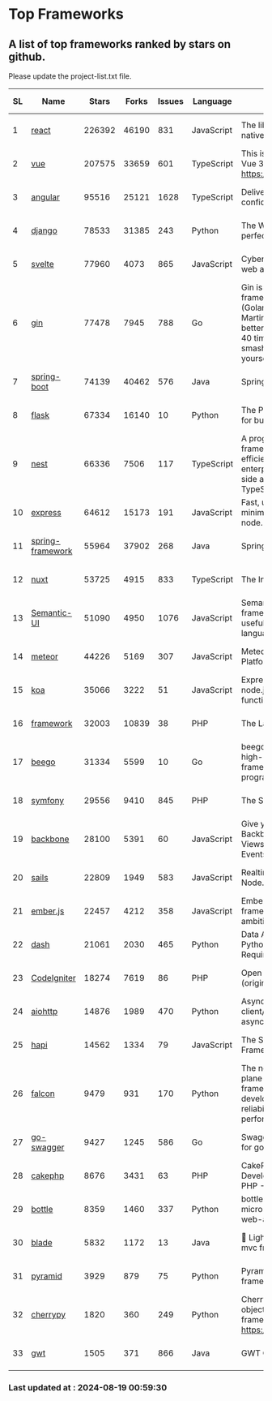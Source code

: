 # Top Frameworks
## A list of top frameworks ranked by stars on github.  
Please update the project-list.txt file.

| SL| Name  | Stars| Forks| Issues | Language | Description | Last Commit |
| --| ------| -----| ---- | ------ | -------- | ----------- | ----------- |
| 1 | [react](https://github.com/facebook/react) | 226392 | 46190 | 831 | JavaScript | The library for web and native user interfaces. | 2024-08-18 16:31:45 |
| 2 | [vue](https://github.com/vuejs/vue) | 207575 | 33659 | 601 | TypeScript | This is the repo for Vue 2. For Vue 3, go to https://github.com/vuejs/core | 2024-06-14 12:52:12 |
| 3 | [angular](https://github.com/angular/angular) | 95516 | 25121 | 1628 | TypeScript | Deliver web apps with confidence 🚀 | 2024-08-17 13:54:15 |
| 4 | [django](https://github.com/django/django) | 78533 | 31385 | 243 | Python | The Web framework for perfectionists with deadlines. | 2024-08-15 06:52:19 |
| 5 | [svelte](https://github.com/sveltejs/svelte) | 77960 | 4073 | 865 | JavaScript | Cybernetically enhanced web apps | 2024-08-18 18:36:53 |
| 6 | [gin](https://github.com/gin-gonic/gin) | 77478 | 7945 | 788 | Go | Gin is a HTTP web framework written in Go (Golang). It features a Martini-like API with much better performance -- up to 40 times faster. If you need smashing performance, get yourself some Gin. | 2024-07-14 12:34:34 |
| 7 | [spring-boot](https://github.com/spring-projects/spring-boot) | 74139 | 40462 | 576 | Java | Spring Boot | 2024-08-16 19:45:26 |
| 8 | [flask](https://github.com/pallets/flask) | 67334 | 16140 | 10 | Python | The Python micro framework for building web applications. | 2024-08-06 15:31:00 |
| 9 | [nest](https://github.com/nestjs/nest) | 66336 | 7506 | 117 | TypeScript | A progressive Node.js framework for building efficient, scalable, and enterprise-grade server-side applications with TypeScript/JavaScript 🚀 | 2024-08-15 09:07:19 |
| 10 | [express](https://github.com/expressjs/express) | 64612 | 15173 | 191 | JavaScript | Fast, unopinionated, minimalist web framework for node. | 2024-08-18 18:37:51 |
| 11 | [spring-framework](https://github.com/spring-projects/spring-framework) | 55964 | 37902 | 268 | Java | Spring Framework | 2024-08-18 12:58:05 |
| 12 | [nuxt](https://github.com/nuxt/nuxt) | 53725 | 4915 | 833 | TypeScript | The Intuitive Vue Framework. | 2024-08-18 09:16:11 |
| 13 | [Semantic-UI](https://github.com/Semantic-Org/Semantic-UI) | 51090 | 4950 | 1076 | JavaScript | Semantic is a UI component framework based around useful principles from natural language. | 2023-01-11 17:05:32 |
| 14 | [meteor](https://github.com/meteor/meteor) | 44226 | 5169 | 307 | JavaScript | Meteor, the JavaScript App Platform | 2024-08-16 15:41:01 |
| 15 | [koa](https://github.com/koajs/koa) | 35066 | 3222 | 51 | JavaScript | Expressive middleware for node.js using ES2017 async functions | 2024-08-18 20:27:08 |
| 16 | [framework](https://github.com/laravel/framework) | 32003 | 10839 | 38 | PHP | The Laravel Framework. | 2024-08-17 21:07:57 |
| 17 | [beego](https://github.com/beego/beego) | 31334 | 5599 | 10 | Go | beego is an open-source, high-performance web framework for the Go programming language. | 2024-08-17 07:45:24 |
| 18 | [symfony](https://github.com/symfony/symfony) | 29556 | 9410 | 845 | PHP | The Symfony PHP framework | 2024-08-17 09:19:51 |
| 19 | [backbone](https://github.com/jashkenas/backbone) | 28100 | 5391 | 60 | JavaScript | Give your JS App some Backbone with Models, Views, Collections, and Events | 2024-03-06 23:22:47 |
| 20 | [sails](https://github.com/balderdashy/sails) | 22809 | 1949 | 583 | JavaScript | Realtime MVC Framework for Node.js | 2024-05-17 22:00:56 |
| 21 | [ember.js](https://github.com/emberjs/ember.js) | 22457 | 4212 | 358 | JavaScript | Ember.js - A JavaScript framework for creating ambitious web applications | 2024-08-07 19:18:18 |
| 22 | [dash](https://github.com/plotly/dash) | 21061 | 2030 | 465 | Python | Data Apps & Dashboards for Python. No JavaScript Required. | 2024-07-24 19:27:39 |
| 23 | [CodeIgniter](https://github.com/bcit-ci/CodeIgniter) | 18274 | 7619 | 86 | PHP | Open Source PHP Framework (originally from EllisLab) | 2024-03-20 03:51:42 |
| 24 | [aiohttp](https://github.com/aio-libs/aiohttp) | 14876 | 1989 | 470 | Python | Asynchronous HTTP client/server framework for asyncio and Python | 2024-08-17 20:25:51 |
| 25 | [hapi](https://github.com/hapijs/hapi) | 14562 | 1334 | 79 | JavaScript | The Simple, Secure Framework Developers Trust | 2024-07-04 00:48:01 |
| 26 | [falcon](https://github.com/falconry/falcon) | 9479 | 931 | 170 | Python | The no-magic web data plane API and microservices framework for Python developers, with a focus on reliability, correctness, and performance at scale. | 2024-08-17 06:46:17 |
| 27 | [go-swagger](https://github.com/go-swagger/go-swagger) | 9427 | 1245 | 586 | Go | Swagger 2.0 implementation for go | 2024-05-13 17:21:38 |
| 28 | [cakephp](https://github.com/cakephp/cakephp) | 8676 | 3431 | 63 | PHP | CakePHP: The Rapid Development Framework for PHP - Official Repository | 2024-08-13 12:24:42 |
| 29 | [bottle](https://github.com/bottlepy/bottle) | 8359 | 1460 | 337 | Python | bottle.py is a fast and simple micro-framework for python web-applications. | 2024-01-03 22:31:48 |
| 30 | [blade](https://github.com/lets-blade/blade) | 5832 | 1172 | 13 | Java | :rocket: Lightning fast and elegant mvc framework for Java8 | 2024-06-17 01:05:35 |
| 31 | [pyramid](https://github.com/Pylons/pyramid) | 3929 | 879 | 75 | Python | Pyramid - A Python web framework | 2024-06-10 16:09:42 |
| 32 | [cherrypy](https://github.com/cherrypy/cherrypy) | 1820 | 360 | 249 | Python | CherryPy is a pythonic, object-oriented HTTP framework.      https://cherrypy.dev | 2024-07-02 23:41:56 |
| 33 | [gwt](https://github.com/gwtproject/gwt) | 1505 | 371 | 866 | Java | GWT Open Source Project | 2024-08-14 13:17:48 |

### Last updated at : 2024-08-19 00:59:30
